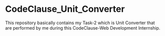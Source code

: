 # CodeClause_Unit_Converter

This repository basically contains my Task-2 which is Unit Converter that are performed by me during this CodeClause-Web Development Internship.
